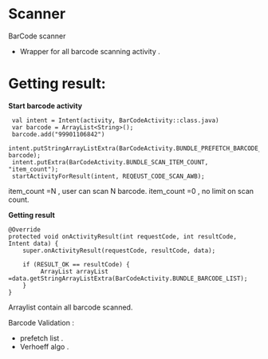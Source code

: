 # Scanner
BarCode scanner 


- Wrapper for all barcode scanning activity .

# Getting result: 

 **Start barcode activity**
 
     val intent = Intent(activity, BarCodeActivity::class.java)
     var barcode = ArrayList<String>();
     barcode.add("99901106842")
     intent.putStringArrayListExtra(BarCodeActivity.BUNDLE_PREFETCH_BARCODE_LIST, barcode);
     intent.putExtra(BarCodeActivity.BUNDLE_SCAN_ITEM_COUNT, "item_count");
     startActivityForResult(intent, REQEUST_CODE_SCAN_AWB);

item_count =N , user can scan N barcode.
item_count =0  , no limit on scan count.

**Getting result**

    @Override
    protected void onActivityResult(int requestCode, int resultCode, Intent data) {
        super.onActivityResult(requestCode, resultCode, data);
    
        if (RESULT_OK == resultCode) {
	         ArrayList arrayList =data.getStringArrayListExtra(BarCodeActivity.BUNDLE_BARCODE_LIST);
        }
    }
    
Arraylist contain all barcode scanned.


Barcode Validation : 
-  prefetch list .
- Verhoeff algo .




